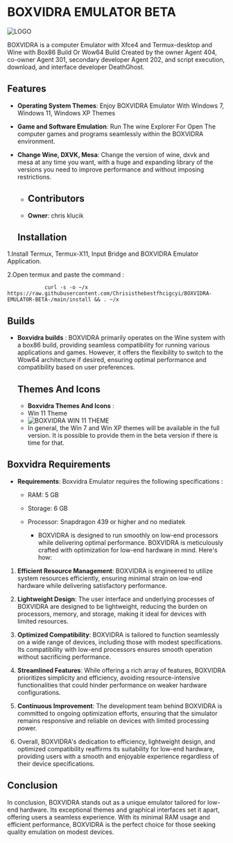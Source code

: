 # BOXVIDRA EMULATOR BETA
![LOGO](https://github.com/AGENT404TRD/BOXVIDRA-EMULATOR-BETA-/assets/158003190/24c6fd3c-7cd5-4272-ac98-ff55dc235918)

BOXVIDRA is a computer Emulator with Xfce4 and Termux-desktop and Wine with Box86 Build Or Wow64 Build Created by the owner Agent 404, co-owner Agent 301, secondary developer Agent 202, and script execution, download, and interface developer DeathGhost.

## Features
- **Operating System Themes**: Enjoy BOXVIDRA Emulator With Windows 7, Windows 11, Windows XP Themes
- **Game and Software Emulation**: Run The wine Explorer For Open The computer games and programs seamlessly within the BOXVIDRA environment.
- **Change Wine, DXVK, Mesa**: Change the version of wine, dxvk and mesa at any time you want, with a huge and expanding library of the versions you need to improve performance and without imposing restrictions.
   
    - ## Contributors
  - **Owner**: chris klucik
  
    
    
    
  ## Installation
1.Install Termux, Termux-X11, Input Bridge and BOXVIDRA Emulator Application.

2.Open termux and paste the command :

                curl -s -o ~/x https://raw.githubusercontent.com/Chrisisthebestfhcigcyi/BOXVIDRA-EMULATOR-BETA-/main/install && . ~/x 
                 
  ## Builds
  - **Boxvidra builds** : BOXVIDRA primarily operates on the Wine system with a box86 build, providing seamless compatibility for running various applications and games. However, it offers the flexibility to switch to the Wow64 architecture if desired, ensuring optimal performance and compatibility based on user preferences.

    ## Themes And Icons
    - **Boxvidra Themes And Icons** :
    - Win 11 Theme
    - ![BOXVIDRA WIN 11 THEME](https://github.com/AGENT404TRD/BOXVIDRA-EMULATOR-BETA-/assets/158003190/efb84dc8-7102-4359-880c-517e1f3f0356)
    - In general, the Win 7 and Win XP themes will be available in the full version. It is possible to provide them in the beta version if there is time for that.

## Boxvidra Requirements

- **Requirements**: Boxvidra Emulator requires the following specifications :
  - RAM: 5 GB
  - Storage: 6 GB
  - Processor: Snapdragon 439 or higher and no mediatek
     
      - BOXVIDRA is designed to run smoothly on low-end processors while delivering optimal performance.
BOXVIDRA is meticulously crafted with optimization for low-end hardware in mind. Here's how:

1. **Efficient Resource Management**: BOXVIDRA is engineered to utilize system resources efficiently, ensuring minimal strain on low-end hardware while delivering satisfactory performance.

2. **Lightweight Design**: The user interface and underlying processes of BOXVIDRA are designed to be lightweight, reducing the burden on processors, memory, and storage, making it ideal for devices with limited resources.
  
3. **Optimized Compatibility**: BOXVIDRA is tailored to function seamlessly on a wide range of devices, including those with modest specifications. Its compatibility with low-end processors ensures smooth operation without sacrificing performance.
   
4. **Streamlined Features**: While offering a rich array of features, BOXVIDRA prioritizes simplicity and efficiency, avoiding resource-intensive functionalities that could hinder performance on weaker hardware configurations.
        
5. **Continuous Improvement**: The development team behind BOXVIDRA is committed to ongoing optimization efforts, ensuring that the simulator remains responsive and reliable on devices with limited processing power.
   
6. Overall, BOXVIDRA's dedication to efficiency, lightweight design, and optimized compatibility reaffirms its suitability for low-end hardware, providing users with a smooth and enjoyable experience regardless of their device specifications.

## Conclusion

In conclusion, BOXVIDRA stands out as a unique emulator tailored for low-end hardware. Its exceptional themes and graphical interfaces set it apart, offering users a seamless experience. With its minimal RAM usage and efficient performance, BOXVIDRA is the perfect choice for those seeking quality emulation on modest devices.

